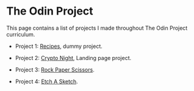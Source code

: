 # The Odin Project

This page contains a list of projects I made throughout The Odin Project curriculum.

- Project 1: [Recipes](https://mahmoud-elnagar1698.github.io/The-Odin-Project/recipes/ "dummy project: a project with no useful information, just placeholders"), dummy project.

- Project 2: [Crypto Night](https://mahmoud-elnagar1698.github.io/The-Odin-Project/crypto-night/ "HTML, CSS (Flexbox)"), Landing page project.

- Project 3: [Rock Paper Scissors](https://mahmoud-elnagar1698.github.io/The-Odin-Project/rock-paper-scissors/ "JavaScript").

- Project 4: [Etch A Sketch](https://mahmoud-elnagar1698.github.io/The-Odin-Project/etch-a-sketch/ "JavaScript").

